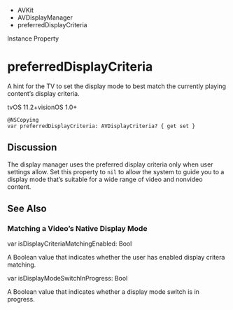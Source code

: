 

- AVKit
- AVDisplayManager
-  preferredDisplayCriteria 

Instance Property

# preferredDisplayCriteria

A hint for the TV to set the display mode to best match the currently playing content’s display criteria.

tvOS 11.2+visionOS 1.0+

``` source
@NSCopying
var preferredDisplayCriteria: AVDisplayCriteria? { get set }
```

## Discussion

The display manager uses the preferred display criteria only when user settings allow. Set this property to `nil` to allow the system to guide you to a display mode that’s suitable for a wide range of video and nonvideo content.

## See Also

### Matching a Video’s Native Display Mode

var isDisplayCriteriaMatchingEnabled: Bool

A Boolean value that indicates whether the user has enabled display critera matching.

var isDisplayModeSwitchInProgress: Bool

A Boolean value that indicates whether a display mode switch is in progress.

